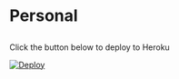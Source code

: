 # Personal
## 

Click the button below to deploy to Heroku

[![Deploy](https://www.herokucdn.com/deploy/button.png)](https://heroku.com/deploy?template=https://github.com/MrM0der/trymiko-bot/tree/main)
